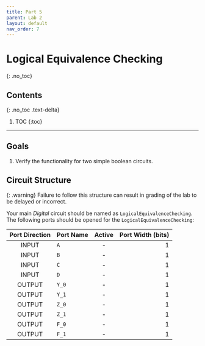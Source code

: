 ```yaml
---
title: Part 5
parent: Lab 2
layout: default
nav_order: 7
---
```


# Logical Equivalence Checking
{: .no_toc}

## Contents
{: .no_toc .text-delta}

1. TOC
{:toc}

---

## Goals

1. Verify the functionality for two simple boolean circuits.

## Circuit Structure

{: .warning}
Failure to follow this structure can result in grading of the lab to be delayed or incorrect.

Your main *Digital* circuit should be named as `LogicalEquivalenceChecking`.
The following ports should be opened for the `LogicalEquivalenceChecking`:

| Port Direction | Port Name       | Active | Port Width (bits) |
|:--------------:|-----------------|:------:|------------------:|
|      INPUT     | `A`             |    -   |                 1 |
|      INPUT     | `B`             |    -   |                 1 |
|      INPUT     | `C`             |    -   |                 1 |
|      INPUT     | `D`             |    -   |                 1 |
|     OUTPUT     | `Y_0`           |    -   |                 1 |
|     OUTPUT     | `Y_1`           |    -   |                 1 |
|     OUTPUT     | `Z_0`           |    -   |                 1 |
|     OUTPUT     | `Z_1`           |    -   |                 1 |
|     OUTPUT     | `F_0`           |    -   |                 1 |
|     OUTPUT     | `F_1`           |    -   |                 1 |
